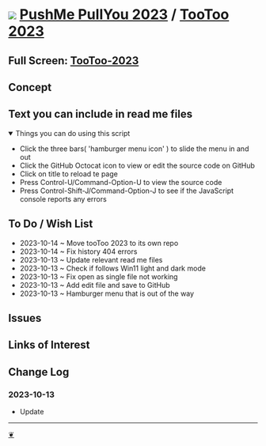 # [![](https://pushme-pullyou.github.io/assets/svg/octicon.svg )](https://github.com/pushme-pullyou/2023/ "Source code on GitHub" ) [PushMe PullYou 2023]( https://pushme-pullyou.github.io/2023/ "Home page" ) / [TooToo 2023]( https://pushme-pullyou.github.io/2023/tootoo-2023 )

<!--  @@@
<div class=iframe-resize ><iframe src=https://pushme-pullyou.github.io/2023/tootoo-2023 height=100% width=100% ></iframe></div>
_"Templates Read Me" in a resizable window_
@@@  -->

## Full Screen: [TooToo-2023]( https://pushme-pullyou.github.io/2023/tootoo-2023 )


## Concept


## Text you can include in read me files

<details open >

<summary> Things you can do using this script</summary>

* Click the three bars( 'hamburger menu icon' ) to slide the menu in and out
* Click the GitHub Octocat icon to view or edit the source code on GitHub
* Click on title to reload te page
* Press Control-U/Command-Option-U to view the source code
* Press Control-Shift-J/Command-Option-J to see if the JavaScript console reports any errors

</details>

## To Do / Wish List

* 2023-10-14 ~ Move tooToo 2023 to its own repo
* 2023-10-14 ~ Fix history 404 errors
* 2023-10-13 ~ Update relevant read me files
* 2023-10-13 ~ Check if follows Win11 light and dark mode
* 2023-10-13 ~ Fix open as single file not working
* 2023-10-13 ~ Add edit file and save to GitHub
* 2023-10-13 ~ Hamburger menu that is out of the way

## Issues


## Links of Interest


## Change Log


### 2023-10-13

* Update


***

<a title="Hello! Click me to go up to the top" href=javascript:window.scrollTo(0,0); > ❦ </a>
